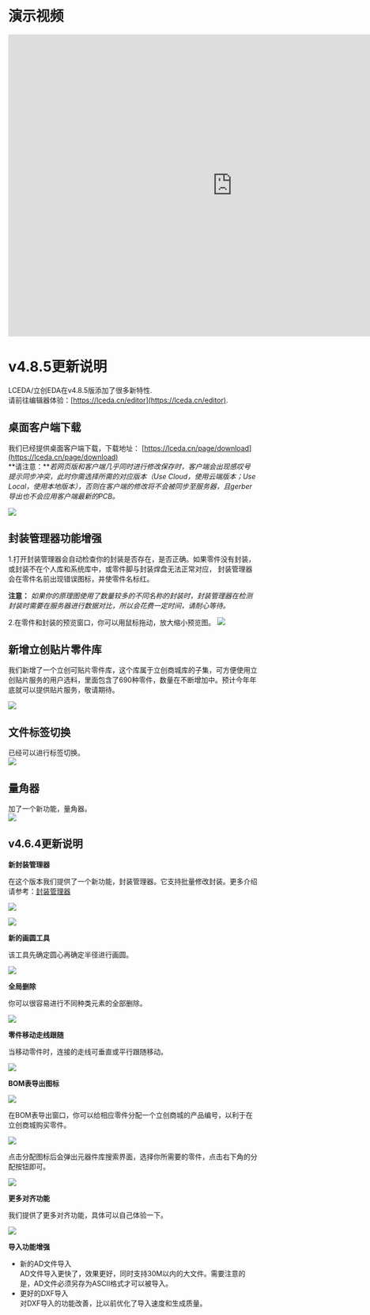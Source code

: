
# 演示视频

<iframe frameborder="0" width="906" height="610" src="https://v.qq.com/iframe/player.html?vid=r05228zg4fw&tiny=0&auto=0" allowfullscreen></iframe>


# v4.8.5更新说明
 
LCEDA/立创EDA在v4.8.5版添加了很多新特性.  
请前往编辑器体验：[https://lceda.cn/editor](https://lceda.cn/editor).


## 桌面客户端下载

我们已经提供桌面客户端下载，下载地址： [https://lceda.cn/page/download](https://lceda.cn/page/download)  
**请注意：***若网页版和客户端几乎同时进行修改保存时，客户端会出现感叹号提示同步冲突，此时你需选择所需的对应版本（Use Cloud，使用云端版本；Use Local，使用本地版本），否则在客户端的修改将不会被同步至服务器，且gerber导出也不会应用客户端最新的PCB。*

![](images/283_Introduction_DesktopSyncConflict.png)

## 封装管理器功能增强
1.打开封装管理器会自动检查你的封装是否存在，是否正确。如果零件没有封装，或封装不在个人库和系统库中，或零件脚与封装焊盘无法正常对应， 封装管理器会在零件名前出现错误图标，并使零件名标红。    

**注意：** *如果你的原理图使用了数量较多的不同名称的封装时，封装管理器在检测封装时需要在服务器进行数据对比，所以会花费一定时间，请耐心等待。*     

2.在零件和封装的预览窗口，你可以用鼠标拖动，放大缩小预览图。 
![](images/281_Schematic_FootprintManagerEnhance.png)

## 新增立创贴片零件库

我们新增了一个立创可贴片零件库，这个库属于立创商城库的子集，可方便使用立创贴片服务的用户选料，里面包含了690种零件，数量在不断增加中。预计今年年底就可以提供贴片服务，敬请期待。

![](images/282_Schematic_Parts_AssemblyComponents.png)

## 文件标签切换

已经可以进行标签切换。   
![](images/279_Introduction_EditorTabSwitch.gif)

## 量角器

加了一个新功能，量角器。  
![](images/280_PCB_PCBTools_Protractor.gif)



## v4.6.4更新说明
**新封装管理器**

在这个版本我们提供了一个新功能，封装管理器。它支持批量修改封装。更多介绍请参考：[封装管理器](./Schematic.htm#封装管理器)

![](images/264_Schematic_FootprintManager.png)

![](images/267_Schematic_FootprintManagerUI.png)


**新的画圆工具**

该工具先确定圆心再确定半径进行画圆。

![](./images/269_PCB_Arc_Center.gif)

**全局删除**

你可以很容易进行不同种类元素的全部删除。

![](./images/272_Introduction_Skill_GlobalDelete.png)

**零件移动走线跟随**

当移动零件时，连接的走线可垂直或平行跟随移动。

![](images/273_Schematic_WireAndComponentMove.gif)

**BOM表导出图标**

![](images/273_Export_BOM_Icon.png)

在BOM表导出窗口，你可以给相应零件分配一个立创商城的产品编号，以利于在立创商城购买零件。

![](images/085_Export_BOM_Assign.png)

点击分配图标后会弹出元器件库搜索界面，选择你所需要的零件，点击右下角的分配按钮即可。

![](images/274_Export_BOM_Assigned.png)


**更多对齐功能**

我们提供了更多对齐功能，具体可以自己体验一下。

![](images/275_Introduction_Align.png)


**导入功能增强**

- 新的AD文件导入  
AD文件导入更快了，效果更好，同时支持30M以内的大文件。需要注意的是，AD文件必须另存为ASCII格式才可以被导入。
- 更好的DXF导入     
 对DXF导入的功能改善，比以前优化了导入速度和生成质量。

